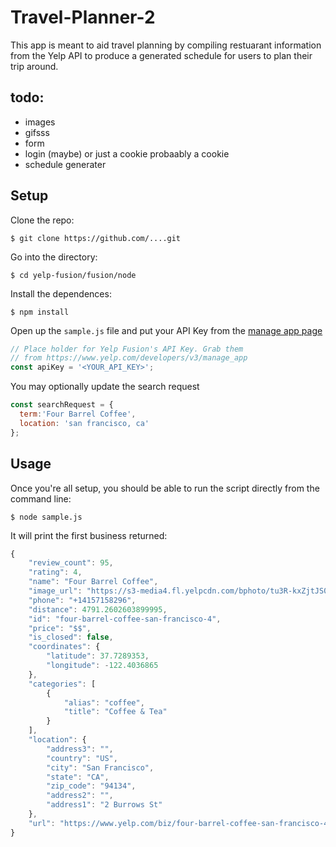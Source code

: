 # Travel-Planner-2


This app is meant to aid travel planning by compiling restuarant information from the Yelp API to produce a generated schedule for users to plan their trip around. 

## todo:
* images
* gifsss
* form
* login (maybe) or just a cookie probaably a cookie
* schedule generater 


## Setup

Clone the repo:

```
$ git clone https://github.com/....git
```

Go into the directory:

```
$ cd yelp-fusion/fusion/node
```

Install the dependences:

```
$ npm install 
```

Open up the `sample.js` file and put your API Key from the [manage app page](https://www.yelp.com/developers/v3/manage_app)

```javascript
// Place holder for Yelp Fusion's API Key. Grab them
// from https://www.yelp.com/developers/v3/manage_app
const apiKey = '<YOUR_API_KEY>';
```

You may optionally update the search request
```javascript
const searchRequest = {
  term:'Four Barrel Coffee',
  location: 'san francisco, ca'
};
```

## Usage

Once you're all setup, you should be able to run the script directly from the command line:

```
$ node sample.js
```

It will print the first business returned:
```javascript
{
    "review_count": 95,
    "rating": 4,
    "name": "Four Barrel Coffee",
    "image_url": "https://s3-media4.fl.yelpcdn.com/bphoto/tu3R-kxZjtJS0yeSYQlsbg/o.jpg",
    "phone": "+14157158296",
    "distance": 4791.2602603899995,
    "id": "four-barrel-coffee-san-francisco-4",
    "price": "$$",
    "is_closed": false,
    "coordinates": {
        "latitude": 37.7289353,
        "longitude": -122.4036865
    },
    "categories": [
        {
            "alias": "coffee",
            "title": "Coffee & Tea"
        }
    ],
    "location": {
        "address3": "",
        "country": "US",
        "city": "San Francisco",
        "state": "CA",
        "zip_code": "94134",
        "address2": "",
        "address1": "2 Burrows St"
    },
    "url": "https://www.yelp.com/biz/four-barrel-coffee-san-francisco-4?adjust_creative=00hTIAj8PYj5vbaVtbpZJw&utm_campaign=yelp_api_v3&utm_medium=api_v3_business_search&utm_source=00hTIAj8PYj5vbaVtbpZJw"
}
```


